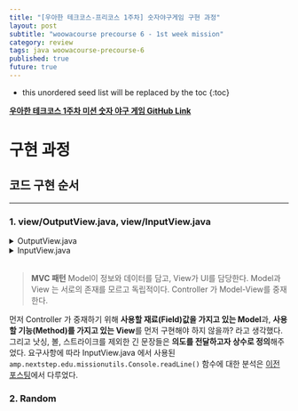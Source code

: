 ```yaml
---
title: "[우아한 테크코스-프리코스 1주차] 숫자야구게임 구현 과정"
layout: post
subtitle: "woowacourse precourse 6 - 1st week mission"
category: review
tags: java woowacourse-precourse-6
published: true
future: true
---
```


<!--more-->

* this unordered seed list will be replaced by the toc
{:toc}


**[우아한 테크코스 1주차 미션 숫자 야구 게임 GitHub Link](https://github.com/woowacourse-precourse/java-baseball-6)**

# 구현 과정

## 코드 구현 순서
***

### 1. view/OutputView.java, view/InputView.java
<details>
    <summary>OutputView.java</summary>

```java
    package baseball.view;

    public class OutputView {
        public static final String START_MESSAGE = "숫자 야구 게임을 시작합니다.";
        public static final String END_MASSAGE = "3스트라이크\n3개의 숫자를 모두 맞히셨습니다! 게임 종료";
        public static final String RESTART_MESSAGE = "게임을 새로 시작하려면 1, 종료하려면 2를 입력하세요.";

        public void printStartMessage() {
        System.out.println(START_MESSAGE);
        }

        public void printRestartMessage() {
        System.out.println(RESTART_MESSAGE);
        }

        public void printEndMessage() {
        System.out.println(END_MASSAGE);
        }

        public void printNothingScore() {
        System.out.println("낫싱");
        }

        public void printBallStrikeScore(int ballScore, int strikeScore) {
        System.out.println(ballScore+"볼 "+strikeScore+"스트라이크");
        }

    }
```
</details>
<details>
    <summary>InputView.java</summary>

```java
    package baseball.view;

import camp.nextstep.edu.missionutils.Console;

public class InputView {
    public static final String PRE_INPUT_MESSAGE = "숫자를 입력해주세요 : ";

    public String inputPlayerNumber() {
        System.out.println(PRE_INPUT_MESSAGE);
        return Console.readLine();
    }

    public String inputRestartNumber() {
        return Console.readLine();
    }
}

```
</details>
</br>


> **MVC 패턴**
Model이 정보와 데이터를 담고, View가 UI를 담당한다. 
Model과 View 는 서로의 존재를 모르고 독립적이다.
Controller 가 Model-View를 중재한다. 

먼저 Controller 가 중재하기 위해 **사용할 재료(Field)값을 가지고 있는 Model**과, **사용할 기능(Method)를 가지고 있는 View**를 먼저 구현해야 하지 않을까? 라고 생각했다. 그리고 낫싱, 볼, 스트라이크를 제외한 긴 문장들은 **의도를 전달하고자 상수로 정의**해주었다.
요구사항에 따라 InputView.java 에서 사용된 `amp.nextstep.edu.missionutils.Console.readLine()` 함수에 대한 분석은 [이전 포스팅](https://hye807n.github.io/review/woowacourse-precourse-6-java-baseball-3.html)에서 다루었다.
</br>

### 2. Random